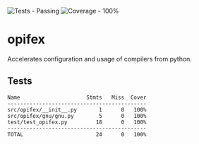 ![Tests - Passing](https://img.shields.io/static/v1?label=Tests&message=Passing&color=2ea44f&logo=github&logoColor=%23d8d8d8)
![Coverage - 100%](https://img.shields.io/static/v1?label=Coverage&message=100%&color=2ea44f&logo=pytest&logoColor=%23d8d8d8)
# opifex
Accelerates configuration and usage of compilers from python.

## Tests
```
Name                     Stmts   Miss  Cover
--------------------------------------------
src/opifex/__init__.py       1      0   100%
src/opifex/gnu/gnu.py        5      0   100%
test/test_opifex.py         18      0   100%
--------------------------------------------
TOTAL                       24      0   100%
```
